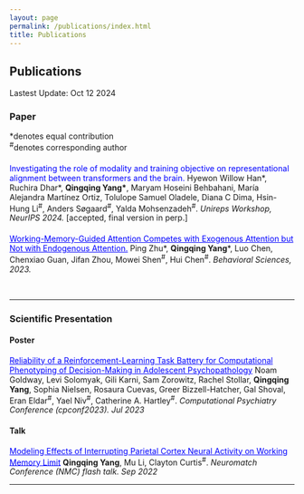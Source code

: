 ```yaml
---
layout: page
permalink: /publications/index.html
title: Publications
---
```


## Publications

Lastest Update: Oct 12 2024

### Paper
\*denotes equal contribution <br>
<sup>#</sup>denotes corresponding author
<br>

####
<span style="color: blue;">Investigating the role of modality and training objective on representational alignment between transformers and the brain.</span> Hyewon Willow Han\*, Ruchira Dhar\*, **Qingqing Yang\***, Maryam Hoseini Behbahani, María Alejandra Martínez Ortiz, Tolulope Samuel Oladele, Diana C Dima, Hsin-Hung Li<sup>#</sup>, Anders Søgaard<sup>#</sup>, Yalda Mohsenzadeh<sup>#</sup>. _Unireps Workshop, NeurIPS 2024._ [accepted, final version in perp.] 
<br>

####
<a href="https://www.mdpi.com/2076-328X/13/5/426" style="color: blue;">Working-Memory-Guided Attention Competes with Exogenous Attention but Not with Endogenous Attention.</a> 
Ping Zhu\*, **Qingqing Yang***, Luo Chen, Chenxiao Guan, Jifan Zhou, Mowei Shen<sup>#</sup>, Hui Chen<sup>#</sup>. _Behavioral Sciences, 2023._ 

<br>

---

### Scientific Presentation
#### Poster

<a href="/mypaper/Frame4.pdf" style="color: blue;">Reliability of a Reinforcement-Learning Task Battery for Computational Phenotyping of Decision-Making in Adolescent Psychopathology</a> Noam Goldway, Levi Solomyak, Gili Karni, Sam Zorowitz, Rachel Stollar, **Qingqing Yang**, Sophia Nielsen, Rosaura Cuevas, Greer Bizzell-Hatcher, Gal Shoval, Eran Eldar<sup>#</sup>, Yael Niv<sup>#</sup>, Catherine A. Hartley<sup>#</sup>. _Computational Psychiatry Conference (cpconf2023). Jul 2023_ <br>

#### Talk
<a href= "/mypaper/yang_qingqing_rmePoster_expectedresults.pdf" style="color: blue;">Modeling Effects of Interrupting Parietal Cortex Neural Activity on Working Memory Limit</a> **Qingqing Yang**, Mu Li, Clayton Curtis<sup>#</sup>. _Neuromatch Conference (NMC) flash talk. Sep 2022_ <br>

---


